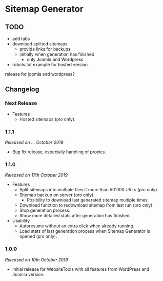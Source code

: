 # Sitemap Generator

## TODO
- add tabs
- download splitted sitemaps
	- provide links for backups
	- initially when generation has finished
		- only Joomla and Wordpress
- robots.txt example for hosted version

release for joomla and wordpress?

## Changelog

### Next Release
- Features
	- Hosted sitemaps (pro only).

### 1.1.1
*Released on ... October 2019*

- Bug fix release, especially handling of proxies.

### 1.1.0
*Released on 17th October 2019*

- Features
	- Split sitemaps into multiple files if more than 50'000 URLs (pro only).
	- Sitemap backup on server (pro only).
		- Posibility to download last generated sitemap multiple times.
	- Download function to redownload sitemap from last run (pro only).
	- Stop generation process.
	- Show more detailed stats after generation has finished.
- Usability
	- Autoresume without an extra click when already running.
	- Load stats of last generation process when Sitemap Generator is opened (pro only).

### 1.0.0
*Released on 10th October 2019* 

- Initial release for WebsiteTools with all features from WordPress and Joomla version.
